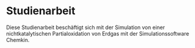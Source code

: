 # Studienarbeit
Diese Studienarbeit beschäftigt sich mit der Simulation von einer nichtkatalytischen Partialoxidation von Erdgas mit der Simulationssoftware Chemkin.
